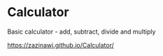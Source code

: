 # Calculator
Basic calculator - add, subtract, divide and multiply


https://zazinawi.github.io/Calculator/
